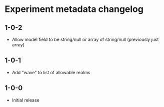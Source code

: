 # Experiment metadata changelog

## 1-0-2

* Allow model field to be string/null or array of string/null (previously just array)

## 1-0-1

* Add "wave" to list of allowable realms

## 1-0-0

* Initial release
